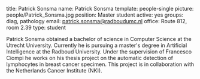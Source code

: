 title: Patrick Sonsma
name: Patrick Sonsma
template: people-single
picture: people/Patrick_Sonsma.jpg
position: Master student
active: yes
groups: diag, pathology
email: patrick.sonsma@radboudumc.nl
office: Route 812, room 2.39
type: student

Patrick Sonsma obtained a bachelor of science in Computer Science at the Utrecht University. Currently he is pursuing a master's degree in Artificial Intelligence at the Radboud University. Under the supervision of Francesco Ciompi he works on his thesis project on the automatic detection of lymphocytes in breast cancer specimen. This project is in collaboration with the Netherlands Cancer Institute (NKI).
